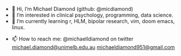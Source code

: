 - 👋 Hi, I’m Michael Diamond (github: @micdiamond)
- 👀 I’m interested in clinical psychology, programming, data science.
- 🌱 I’m currently learning r, HLM, bipolar research, vim, doom emacs, linux.
<!--- - 💞️ I’m looking to collaborate on... --->
- 📫 How to reach me: 
@michaelldiamond on twitter
michael.diamond@unimelb.edu.au 
michaeldiamond951@gmail.com 


<!---
micdiamond/micdiamond is a ✨ special ✨ repository because its `README.md` (this file) appears on your GitHub profile.
You can click the Preview link to take a look at your changes.
--->
